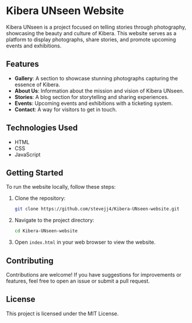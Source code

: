 # Kibera UNseen Website

Kibera UNseen is a project focused on telling stories through photography, showcasing the beauty and culture of Kibera. This website serves as a platform to display photographs, share stories, and promote upcoming events and exhibitions.

## Features

- **Gallery**: A section to showcase stunning photographs capturing the essence of Kibera.
- **About Us**: Information about the mission and vision of Kibera UNseen.
- **Stories**: A blog section for storytelling and sharing experiences.
- **Events**: Upcoming events and exhibitions with a ticketing system.
- **Contact**: A way for visitors to get in touch.

## Technologies Used

- HTML
- CSS
- JavaScript

## Getting Started

To run the website locally, follow these steps:

1. Clone the repository:
   ```bash
   git clone https://github.com/stevejj4/Kibera-UNseen-website.git
   ```

2. Navigate to the project directory:
   ```bash
   cd Kibera-UNseen-website
   ```

3. Open `index.html` in your web browser to view the website.

## Contributing

Contributions are welcome! If you have suggestions for improvements or features, feel free to open an issue or submit a pull request.

## License

This project is licensed under the MIT License.
